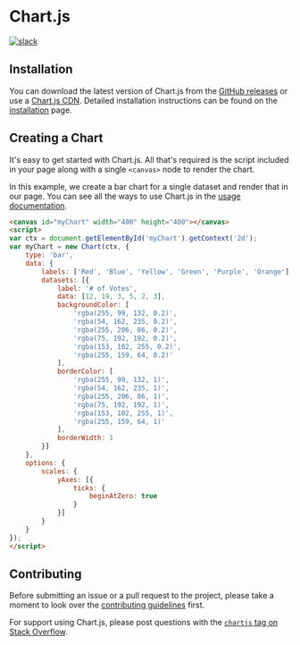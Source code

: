 # Chart.js

[![slack](https://img.shields.io/badge/slack-chartjs-blue.svg?style=flat-square&maxAge=3600)](https://chartjs-slack.herokuapp.com/)

## Installation

You can download the latest version of Chart.js from the [GitHub releases](https://github.com/chartjs/Chart.js/releases/latest) or use a [Chart.js CDN](https://www.jsdelivr.com/package/npm/chart.js). Detailed installation instructions can be found on the [installation](./getting-started/installation.md) page.

## Creating a Chart

It's easy to get started with Chart.js. All that's required is the script included in your page along with a single `<canvas>` node to render the chart.

In this example, we create a bar chart for a single dataset and render that in our page. You can see all the ways to use Chart.js in the [usage documentation](./getting-started/usage.md).
```html
<canvas id="myChart" width="400" height="400"></canvas>
<script>
var ctx = document.getElementById('myChart').getContext('2d');
var myChart = new Chart(ctx, {
    type: 'bar',
    data: {
        labels: ['Red', 'Blue', 'Yellow', 'Green', 'Purple', 'Orange'],
        datasets: [{
            label: '# of Votes',
            data: [12, 19, 3, 5, 2, 3],
            backgroundColor: [
                'rgba(255, 99, 132, 0.2)',
                'rgba(54, 162, 235, 0.2)',
                'rgba(255, 206, 86, 0.2)',
                'rgba(75, 192, 192, 0.2)',
                'rgba(153, 102, 255, 0.2)',
                'rgba(255, 159, 64, 0.2)'
            ],
            borderColor: [
                'rgba(255, 99, 132, 1)',
                'rgba(54, 162, 235, 1)',
                'rgba(255, 206, 86, 1)',
                'rgba(75, 192, 192, 1)',
                'rgba(153, 102, 255, 1)',
                'rgba(255, 159, 64, 1)'
            ],
            borderWidth: 1
        }]
    },
    options: {
        scales: {
            yAxes: [{
                ticks: {
                    beginAtZero: true
                }
            }]
        }
    }
});
</script>
```

## Contributing

Before submitting an issue or a pull request to the project, please take a moment to look over the [contributing guidelines](https://github.com/chartjs/Chart.js/blob/master/docs/developers/contributing.md) first.

For support using Chart.js, please post questions with the [`chartjs` tag on Stack Overflow](https://stackoverflow.com/questions/tagged/chartjs).


